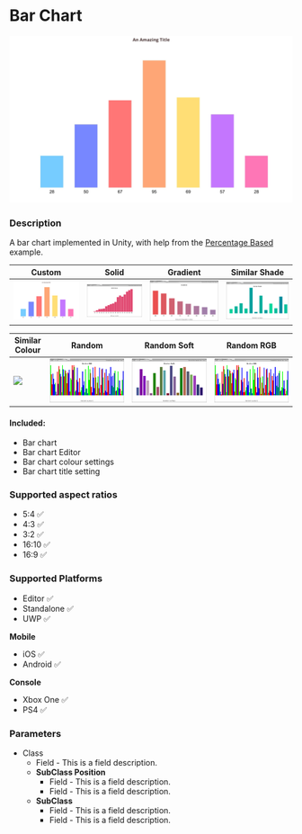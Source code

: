 ﻿# Bar Chart
![Bar Chart demo image](./readme-image.jpg)

### Description
A bar chart implemented in Unity, with help from the [Percentage Based](https://github.com/LewisJohnson/unity-ui-examples/tree/master/Assets/ScreenSpace/PercentageBased) example.


| Custom                  | Solid            | Gradient            | Similar Shade            |
|-------------------------|------------------|---------------------|--------------------------|
| ![](./readme-image.jpg) | ![](./solid.png) | ![](./gradient.png) | ![](./similar-shade.png) |

| Similar Colour            | Random            | Random Soft            | Random RGB            |
|---------------------------|------------------|---------------------|--------------------------|
| ![](./similar-colour.jpg) | ![](./random-rgb.png) | ![](./random-soft.png) | ![](./random-rgb.png) |

#### Included: 
* Bar chart
* Bar chart Editor
* Bar chart colour settings
* Bar chart title setting


### Supported aspect ratios
* 5:4 ✅
* 4:3 ✅
* 3:2 ✅
* 16:10 ✅
* 16:9 ✅

### Supported Platforms
* Editor ✅
* Standalone ✅
* UWP ✅

**Mobile**
* iOS ✅
* Android ✅

**Console**
* Xbox One ✅
* PS4 ✅

### Parameters
* Class
	* Field - This is a field description.
	* **SubClass Position**
		* Field - This is a field description.
		* Field - This is a field description.
	* **SubClass**
		* Field - This is a field description.
		* Field - This is a field description.